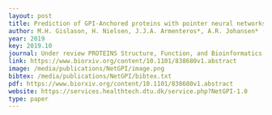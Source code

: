 ```yaml
--- 
layout: post
title: Prediction of GPI-Anchored proteins with pointer neural networks
author: M.H. Gislason, H. Nielsen, J.J.A. Armenteros*, A.R. Johansen* (* equal contribution)
year: 2019
key: 2019.10
journal: Under review PROTEINS Structure, Function, and Bioinformatics
link: https://www.biorxiv.org/content/10.1101/838680v1.abstract
image: /media/publications/NetGPI/image.png
bibtex: /media/publications/NetGPI/bibtex.txt
pdf: https://www.biorxiv.org/content/10.1101/838680v1.abstract
website: https://services.healthtech.dtu.dk/service.php?NetGPI-1.0
type: paper
---
```

